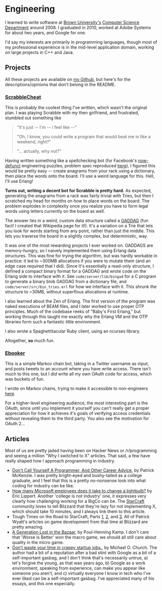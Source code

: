 # Engineering

I learned to write software at [Brown University's](http://www.brown.edu)
[Computer Science Department](http://cs.brown.edu) around 2008. I graduated in
2010, worked at Adobe Systems for about two years, and Google for one.

I'd say my interests are primarily in programming languages, though most of my
professional experience is in the mid-level application domain, working on large
projects in C++ and Java.

## Projects

All these projects are available on [my Github](https://github.com/paul-meier),
but here's for the descriptions/opinions that don't belong in the README.

### [ScrabbleCheat](https://github.com/paul-meier/ScrabbleCheat)

This is probably the coolest thing I've written, which wasn't the original plan.
I was playing Scrabble with my then girlfriend, and frustrated, stumbled out
something like

> "it's just -- I'm -- I feel like --"
>
> "Oh, I know, you could write a program that would beat me in like a weekend,
> right?"
>
> "... actually, why not?"

Having written something like a spellchecking bot (for Facebook's
[now-defunct](http://www.davideisenstat.com/fbpfaq/#rip-puzzle-robot)
engineering puzzles, problem spec reproduced
[here](http://xorswap.com/questions/150-facebook-engineering-puzzle-breathalyzer)),
I figured this would be pretty easy -- create anagrams from your rack using a
dictionary, then place the words onto the board. I'll use a weird language for
this. Hell, I'll use Erlang!

**Turns out, writing a decent bot for Scrabble is pretty hard.** As expected,
generating the anagrams from a rack was fairly trivial with Tries, but then I
scratched my head for months on how to place words on the board. The problem
explodes in complexity once you realize you have to form legal words using
letters currently on the board as well.

The answer lies in a weird, custom data structure called a
[GADDAG](http://en.wikipedia.org/wiki/GADDAG) (fun fact! I created that Wikipedia
page for it!). It's a variation on a Trie that lets you look for words starting
from any point, rather than just the middle. This lets you traverse the board in
a slightly complex, but deterministic, way.

It was one of the most rewarding projects I ever worked on. GADDAGS are
memory-hungry, so I naively implemented them using Erlang data structures. This
was fine for trying the algorithm, but was hardly workable in practice: it led
to ~300MB allocations if you were to mutate them (and an edge case required that
I did). Since it's essentially a read-only structure, I defined a compact binary
format for a GADDAG and wrote code on the Erlang side to interface with it. See
`code/server/lib/bingad` for a C program to generate a binary blob GADDAG from a
dictionary file, and `code/server/src/bin_tries.erl` for how we interface with
it. This shrunk the structure to ~30MB, without superflous allocations at
runtime.

I also learned about the Zen of Erlang. The first version of the program was
naked executions of BEAM files, and I later worked to use proper OTP principles.
Much of the codebase reeks of "Baby's First Erlang," but working through this
taught me exactly why the Erlang VM and the OTP libraries form such a fantastic
little environment.

I also wrote a Spaghettitacular Ruby client, using an ncurses library.

Altogether, **so** much fun.

### [Ebooker](https://github.com/paul-meier/Ebooker)

This is a simple Markov chain bot, taking in a Twitter username as input, and
posts tweets to an account where you have write access. There isn't much to this
one, but I _did_ write all my own OAuth code for access, which was buckets of
fun.

I wrote on Markov chains, trying to make it accessible to non-engineers [here](http://morepaul.com/2012/10/loving-yourself-with-ebooks.html).

For a higher-level engineering audience, the most interesting part is the OAuth,
since until you implement it yourself you can't really get a proper appreciation
for how it achieves it's goals of verifying access credentials without revealing
them to the third party. You also see the motivation for OAuth 2...

## Articles

Most of us are pretty jaded having been on Hacker News or /r/programming and
seeing a million "Why I switched to X" articles. That said, a few have really
shaped how I approach programming in industry.

* [Don't Call Yourself A Programmer, And Other Career Advice](http://www.kalzumeus.com/2011/10/28/dont-call-yourself-a-programmer/), by Patrick McKenzie. I was pretty bright-eyed and bushy-tailed as a college graduate, and I feel that this is a pretty no-nonsense look into what coding for industry can be like.
* [How many Microsoft employees does it take to change a lightbulb?](http://blogs.msdn.com/b/ericlippert/archive/2003/10/28/53298.aspx) by Eric Lippert. Another 'college is not industry' one, it expresses very clearly how challenging working for a BigCo can be. The [StarCraft](http://www.starcraft.com) community loves to tell Blizzard that they're lazy for not implementing X, which should take 10 minutes, and I always link them to this article.
* Tough Times on the Road to StarCraft, Parts [1](http://www.codeofhonor.com/blog/tough-times-on-the-road-to-starcraft), [2](http://www.codeofhonor.com/blog/avoiding-game-crashes-related-to-linked-lists), and [3](http://www.codeofhonor.com/blog/the-starcraft-path-finding-hack). All of Patrick Wyatt's articles on game development from that time at Blizzard are pretty amazing.
* [A Generation Lost in the Bazaar](http://queue.acm.org/detail.cfm?id=2349257), by Poul-Henning Kamp.  I don't care that 'Worse is Better' won the macro game, we should all still care about quality in the micro game.
* [Don’t waste your time in crappy startup jobs.](https://michaelochurch.wordpress.com/2012/07/08/dont-waste-your-time-in-crappy-startup-jobs/), by Michael O. Church. The author had a bit of a reputation after a bad stint with Google as a bit of a self-important gasbag, and I don't think that's necessarily untrue, a) let's forgive the young, as that was years ago, b) Google as a work environment, speaking from experience, can make you appear like someone you aren't, and c) virtually everyone I know in tech who I've ever liked can be a self-important gasbag. I've appreciated many of his essays, and this one especially.
  


